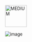 <img src="https://img.shields.io/badge/MEDIUM-orange" alt="MEDIUM" width="70">

![image](https://github.com/user-attachments/assets/2541a081-6b59-45bb-abd3-a3e869309305)
